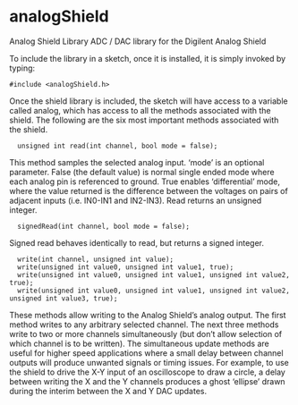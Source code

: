 analogShield
============

Analog Shield Library
ADC / DAC library for the Digilent Analog Shield

To include the library in a sketch, once it is installed, it is simply invoked by typing:
```
#include <analogShield.h>
```
Once the shield library is included, the sketch will have access to a variable 
called analog, which has access to all the methods associated with the shield. 
The following are the six most important methods associated with the shield.
```
  unsigned int read(int channel, bool mode = false);
```
This method samples the selected analog input. ‘mode’ is an optional parameter. 
False (the default value) is normal single ended mode where each analog pin is referenced to ground. True enables ‘differential’ mode, where the value returned is the difference between the voltages on pairs of adjacent inputs (i.e. IN0-IN1 and IN2-IN3). Read returns an unsigned integer.
```
  signedRead(int channel, bool mode = false);
```
Signed read behaves identically to read, but returns a signed integer.
```
  write(int channel, unsigned int value);
  write(unsigned int value0, unsigned int value1, true); 
  write(unsigned int value0, unsigned int value1, unsigned int value2, true); 
  write(unsigned int value0, unsigned int value1, unsigned int value2, unsigned int value3, true);
```
These methods allow writing to the Analog Shield’s analog output. 
The first method writes to any arbitrary selected channel. 
The next three methods write to two or more channels simultaneously 
(but don’t allow selection of which channel is to be written). 
The simultaneous update methods are useful for higher speed applications 
where a small delay between channel outputs will produce unwanted signals 
or timing issues. For example, to use the shield to drive the X-Y input 
of an oscilloscope to draw a circle, a delay between writing the X and 
the Y channels produces a ghost ‘ellipse’ drawn during the interim between 
the X and Y DAC updates.

